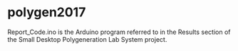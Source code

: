 # polygen2017
Report_Code.ino is the Arduino program referred to in the Results section of the Small Desktop Polygeneration Lab System project.
